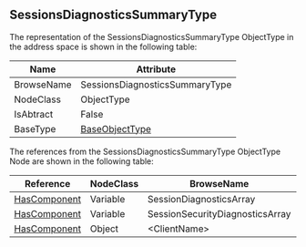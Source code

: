 <!-- objecttype -->
## SessionsDiagnosticsSummaryType
The representation of the SessionsDiagnosticsSummaryType ObjectType in the address space is shown in the following table:  

|Name|Attribute|
|---|---|
|BrowseName|SessionsDiagnosticsSummaryType|
|NodeClass|ObjectType|
|IsAbtract|False|
|BaseType|[BaseObjectType](../../../Part5/ObjectTypes/BaseObjectType/readme.md)|

The references from the SessionsDiagnosticsSummaryType ObjectType Node are shown in the following table:  

|Reference|NodeClass|BrowseName|DataType|TypeDefinition|ModellingRule|
|---|---|---|---|---|---|
|[HasComponent](../../../Part3/ReferenceTypes/HasComponent/readme.md)|Variable|SessionDiagnosticsArray|[SessionDiagnosticsDataType](../../../Part5/DataTypes/SessionDiagnosticsDataType/readme.md)[]|[SessionDiagnosticsArrayType](../../Part5/VariableTypes/SessionDiagnosticsArrayType/readme.md)|[Mandatory](../../Objects/Mandatory/readme.md)|
|[HasComponent](../../../Part3/ReferenceTypes/HasComponent/readme.md)|Variable|SessionSecurityDiagnosticsArray|[SessionSecurityDiagnosticsDataType](../../../Part5/DataTypes/SessionSecurityDiagnosticsDataType/readme.md)[]|[SessionSecurityDiagnosticsArrayType](../../Part5/VariableTypes/SessionSecurityDiagnosticsArrayType/readme.md)|[Mandatory](../../Objects/Mandatory/readme.md)|
|[HasComponent](../../../Part3/ReferenceTypes/HasComponent/readme.md)|Object|&lt;ClientName&gt;||[SessionDiagnosticsObjectType](../../Part5/ObjectTypes/SessionDiagnosticsObjectType/readme.md)|[OptionalPlaceholder](../../Objects/OptionalPlaceholder/readme.md)|

